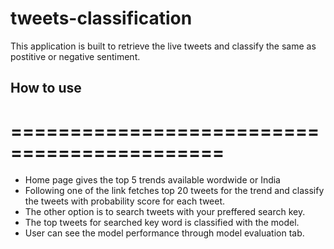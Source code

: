 # tweets-classification

This application is built to retrieve the live tweets and classify the same as postitive or negative sentiment.

## How to use 
============================================
============================================
+ Home page gives the top 5 trends available wordwide or India 
+ Following one of the link fetches top 20 tweets for the trend and classify the tweets with probability score for each tweet.
+ The other option is to search tweets with your preffered search key.
+ The top tweets for searched key word is classified with the model.
+ User can see the model performance through model evaluation tab.
